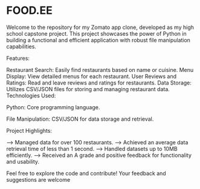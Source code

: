 # FOOD.EE

Welcome to the repository for my Zomato app clone, developed as my high school capstone project. This project showcases the power of Python in building a functional and efficient application with robust file manipulation capabilities.

Features:

Restaurant Search: Easily find restaurants based on name or cuisine.
Menu Display: View detailed menus for each restaurant.
User Reviews and Ratings: Read and leave reviews and ratings for restaurants.
Data Storage: Utilizes CSV/JSON files for storing and managing restaurant data.
Technologies Used:

Python: Core programming language.

File Manipulation: CSV/JSON for data storage and retrieval.


Project Highlights:

--> Managed data for over 100 restaurants.
--> Achieved an average data retrieval time of less than 1 second.
--> Handled datasets up to 10MB efficiently.
--> Received an A grade and positive feedback for functionality and usability.


Feel free to explore the code and contribute! Your feedback and suggestions are welcome
